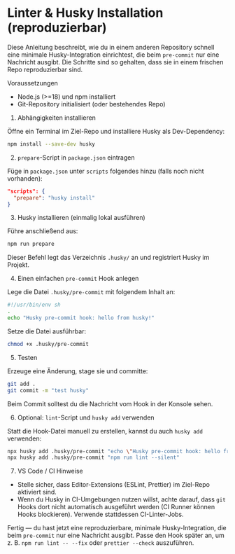 # Linter & Husky Installation (reproduzierbar)

Diese Anleitung beschreibt, wie du in einem anderen Repository schnell eine minimale Husky-Integration einrichtest, die beim `pre-commit` nur eine Nachricht ausgibt. Die Schritte sind so gehalten, dass sie in einem frischen Repo reproduzierbar sind.

Voraussetzungen
- Node.js (>=18) und npm installiert
- Git-Repository initialisiert (oder bestehendes Repo)

1) Abhängigkeiten installieren

Öffne ein Terminal im Ziel-Repo und installiere Husky als Dev-Dependency:

```bash
npm install --save-dev husky
```

2) `prepare`-Script in `package.json` eintragen

Füge in `package.json` unter `scripts` folgendes hinzu (falls noch nicht vorhanden):

```json
"scripts": {
  "prepare": "husky install"
}
```

3) Husky installieren (einmalig lokal ausführen)

Führe anschließend aus:

```bash
npm run prepare
```

Dieser Befehl legt das Verzeichnis `.husky/` an und registriert Husky im Projekt.

4) Einen einfachen `pre-commit` Hook anlegen

Lege die Datei `.husky/pre-commit` mit folgendem Inhalt an:

```sh
#!/usr/bin/env sh
.
echo "Husky pre-commit hook: hello from husky!"
```

Setze die Datei ausführbar:

```bash
chmod +x .husky/pre-commit
```

5) Testen

Erzeuge eine Änderung, stage sie und committe:

```bash
git add .
git commit -m "test husky"
```

Beim Commit solltest du die Nachricht vom Hook in der Konsole sehen.

6) Optional: `lint`-Script und `husky add` verwenden

Statt die Hook-Datei manuell zu erstellen, kannst du auch `husky add` verwenden:

```bash
npx husky add .husky/pre-commit "echo \"Husky pre-commit hook: hello from husky!\""
npx husky add .husky/pre-commit "npm run lint --silent"
```

7) VS Code / CI Hinweise
- Stelle sicher, dass Editor-Extensions (ESLint, Prettier) im Ziel-Repo aktiviert sind.
- Wenn du Husky in CI-Umgebungen nutzen willst, achte darauf, dass `git` Hooks dort nicht automatisch ausgeführt werden (CI Runner können Hooks blockieren). Verwende stattdessen CI-Linter-Jobs.

Fertig — du hast jetzt eine reproduzierbare, minimale Husky-Integration, die beim `pre-commit` nur eine Nachricht ausgibt. Passe den Hook später an, um z. B. `npm run lint -- --fix` oder `prettier --check` auszuführen.
